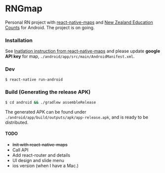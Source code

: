 # RNGmap

Personal RN project with [react-native-maps](https://github.com/airbnb/react-native-maps) and [New Zealand Education Counts](educationcounts.govt.nz) for Android. The project is on going.

### Installation
See [Inatlation instruction from react-native-maps](https://github.com/airbnb/react-native-maps/blob/master/docs/installation.md)
and please update **google API key** for map, `./android/app/src/main/AndroidManifest.xml`.

### Dev
```sh
$ react-native run-android
```

### Build (Generating the release APK)
```sh
$ cd android && ./gradlew assembleRelease
```
The generated APK can be found under `./android/app/build/outputs/apk/app-release.apk`, and is ready to be distributed.

#### TODO

* ~~Init with react-native-maps~~
* Call API
* Add react-router and details
* UI design and slide menu
* ios version (when I have a Mac.)

